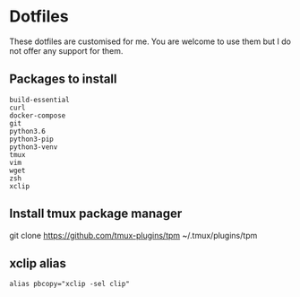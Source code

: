# Dotfiles

These dotfiles are customised for me. You are welcome to use them but I do not offer any support for them.

## Packages to install

```
build-essential
curl
docker-compose
git
python3.6
python3-pip
python3-venv
tmux
vim
wget
zsh
xclip
```

## Install tmux package manager
git clone https://github.com/tmux-plugins/tpm ~/.tmux/plugins/tpm

## xclip alias

```
alias pbcopy="xclip -sel clip"

